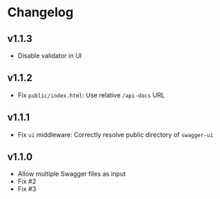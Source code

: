 # Changelog

## v1.1.3

- Disable validator in UI

## v1.1.2

- Fix `public/index.html`: Use relative `/api-docs` URL

## v1.1.1

- Fix `ui` middleware: Correctly resolve public directory of `swagger-ui`

## v1.1.0

- Allow multiple Swagger files as input
- Fix #2
- Fix #3
